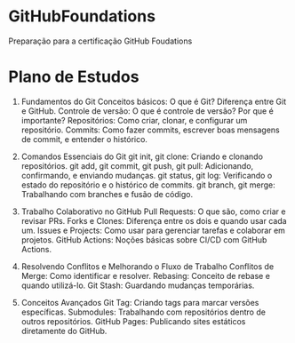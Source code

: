 # GitHubFoundations
Preparação para a certificação GitHub Foudations

# Plano de Estudos

1. Fundamentos do Git
   Conceitos básicos: O que é Git? Diferença entre Git e GitHub.
   Controle de versão: O que é controle de versão? Por que é importante?
   Repositórios: Como criar, clonar, e configurar um repositório.
   Commits: Como fazer commits, escrever boas mensagens de commit, e entender o histórico.

2. Comandos Essenciais do Git
   git init, git clone: Criando e clonando repositórios.
   git add, git commit, git push, git pull: Adicionando, confirmando, e enviando mudanças.
   git status, git log: Verificando o estado do repositório e o histórico de commits.
   git branch, git merge: Trabalhando com branches e fusão de código.

3. Trabalho Colaborativo no GitHub
   Pull Requests: O que são, como criar e revisar PRs.
   Forks e Clones: Diferença entre os dois e quando usar cada um.
   Issues e Projects: Como usar para gerenciar tarefas e colaborar em projetos.
   GitHub Actions: Noções básicas sobre CI/CD com GitHub Actions.

4. Resolvendo Conflitos e Melhorando o Fluxo de Trabalho
   Conflitos de Merge: Como identificar e resolver.
   Rebasing: Conceito de rebase e quando utilizá-lo.
   Git Stash: Guardando mudanças temporárias.

5. Conceitos Avançados
   Git Tag: Criando tags para marcar versões específicas.
   Submodules: Trabalhando com repositórios dentro de outros repositórios.
   GitHub Pages: Publicando sites estáticos diretamente do GitHub.
